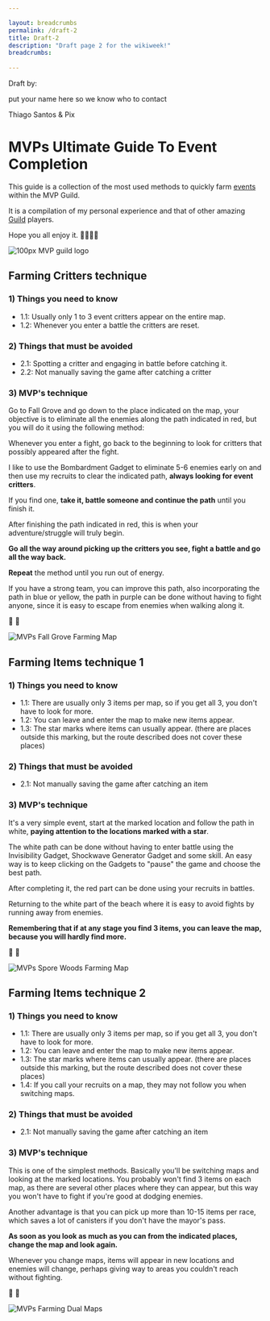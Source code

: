 ```yaml
---

layout: breadcrumbs
permalink: /draft-2
title: Draft-2
description: "Draft page 2 for the wikiweek!"
breadcrumbs:
  
---
```


Draft by:
<div markdown="1" class=" ghcms ghcms-editors">
put your name here so we know who to contact 
</div>

<div markdown="1" class=" ghcms ghcms-section-1">

Thiago Santos & Pix

# MVPs Ultimate Guide To Event Completion

This guide is a collection of the most used methods to quickly farm [events](</guilds#events>) within the MVP Guild. <br>

It is a compilation of my personal experience and that of other amazing [Guild](</guilds>) players.

Hope you all enjoy it. 💪🏽👊🏽

![100px MVP guild logo](<https://cdn.discordapp.com/attachments/1074787170998554695/1074787174802804908/Lumii_20221030_233542169.png>)

</div>

<div markdown="1" class=" ghcms ghcms-section-2">

## Farming Critters technique

### 1) Things you need to know

- 1\.1: Usually only 1 to 3 event critters appear on the entire map. 
- 1\.2: Whenever you enter a battle the critters are reset. 


### 2) Things that must be avoided

- 2\.1: Spotting a critter and engaging in battle before catching it. 
- 2\.2: Not manually saving the game after catching a critter 


### 3) MVP's technique

Go to Fall Grove and go down to the place indicated on the map, your objective is to eliminate all the enemies along the path indicated in red, but you will do it using the following method:

Whenever you enter a fight, go back to the beginning to look for critters that possibly appeared after the fight.

I like to use the Bombardment Gadget to eliminate 5-6 enemies early on and then use my recruits to clear the indicated path, **always looking for event critters**.

If you find one, **take it, battle someone and continue the path** until you finish it.

After finishing the path indicated in red, this is when your adventure/struggle will truly begin.

**Go all the way around picking up the critters you see, fight a battle and go all the way back.**

**Repeat** the method until you run out of energy.

If you have a strong team, you can improve this path, also incorporating the path in blue or yellow, the path in purple can be done without having to fight anyone, since it is easy to escape from enemies when walking along it.<br>

💪 👊

![MVPs Fall Grove Farming Map](<https://cdn.discordapp.com/attachments/1074787170998554695/1074787315391672401/image.png>)

</div>

<div markdown="1" class=" ghcms ghcms-section-3">

## Farming Items technique 1

### 1) Things you need to know

- 1\.1: There are usually only 3 items per map, so if you get all 3, you don't have to look for more.
- 1\.2: You can leave and enter the map to make new items appear.
- 1\.3: The star marks where items can usually appear. (there are places outside this marking, but the route described does not cover these places)


### 2) Things that must be avoided

- 2\.1: Not manually saving the game after catching an item


### 3) MVP's technique

It's a very simple event, start at the marked location and follow the path in white, **paying attention to the locations marked with a star**.

The white path can be done without having to enter battle using the Invisibility Gadget, Shockwave Generator Gadget and some skill. An easy way is to keep clicking on the Gadgets to "pause" the game and choose the best path.

After completing it, the red part can be done using your recruits in battles.

Returning to the white part of the beach where it is easy to avoid fights by running away from enemies.<br>

**Remembering that if at any stage you find 3 items, you can leave the map, because you will hardly find more.**<br>

💪 👊

![MVPs Spore Woods Farming Map](<https://cdn.discordapp.com/attachments/1074787170998554695/1074787615041142794/image.png>)

</div>

<div class="ghcms ghcms-section-4">

## Farming Items technique 2

### 1) Things you need to know

- 1\.1: There are usually only 3 items per map, so if you get all 3, you don't have to look for more.
- 1\.2: You can leave and enter the map to make new items appear.
- 1\.3: The star marks where items can usually appear. (there are places outside this marking, but the route described does not cover these places)
- 1\.4: If you call your recruits on a map, they may not follow you when switching maps.


### 2) Things that must be avoided

- 2\.1: Not manually saving the game after catching an item


### 3) MVP's technique

This is one of the simplest methods. Basically you'll be switching maps and looking at the marked locations. You probably won't find 3 items on each map, as there are several other places where they can appear, but this way you won't have to fight if you're good at dodging enemies.

Another advantage is that you can pick up more than 10-15 items per race, which saves a lot of canisters if you don't have the mayor's pass.

**As soon as you look as much as you can from the indicated places, change the map and look again.**

Whenever you change maps, items will appear in new locations and enemies will change, perhaps giving way to areas you couldn't reach without fighting.<br>

💪 👊

![MVPs Farming Dual Maps](<https://cdn.discordapp.com/attachments/1074787170998554695/1074787773380317204/image.png>)

</div>